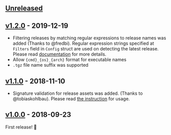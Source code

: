 ## [Unreleased]


## [v1.2.0] - 2019-12-19

- Filtering releases by matching regular expressions to release names was added (Thanks to @fredbi).
Regular expression strings specified at `Filters` field in `Config` struct are used on detecting the
latest release. Please read [documentation](https://godoc.org/github.com/rhysd/go-github-selfupdate/selfupdate#Config)
for more details.
- Allow `{cmd}_{os}_{arch}` format for executable names
- `.tgz` file name suffix was supported


## [v1.1.0] - 2018-11-10

- Signature validation for release assets was added. (Thanks to @tobiaskohlbau). Please read
[the instruction](https://github.com/rhysd/go-github-selfupdate#hash-or-signature-validation) for usage.


## [v1.0.0] - 2018-09-23

First release! :tada:


[Unreleased]: https://github.com/rhysd/go-github-selfupdate/compare/v1.2.0...HEAD
[v1.2.0]: https://github.com/rhysd/go-github-selfupdate/compare/go-get-release...v1.2.0
[v1.1.0]: https://github.com/rhysd/go-github-selfupdate/compare/v1.0.0...v1.1.0
[v1.0.0]: https://github.com/rhysd/go-github-selfupdate/compare/example-1.2.4...v1.0.0
